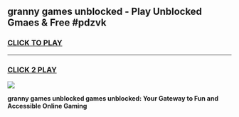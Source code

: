 
## granny games unblocked - Play Unblocked Gmaes & Free #pdzvk
<h3>
<a href="https://news.freeplayer.one?title=granny_games_unblocked&ref=24F">CLICK TO PLAY</a></h3>
<hr>

<h3>
<a href="https://news.freeplayer.one?title=granny_games_unblocked&ref=24F">CLICK 2 PLAY</a>
  
</h3>

<a href="https://news.freeplayer.one?title=granny_games_unblocked&ref=24F/"><img src="https://clearcache.store/games.png"></a>


**granny games unblocked games unblocked: Your Gateway to Fun and Accessible Online Gaming**
